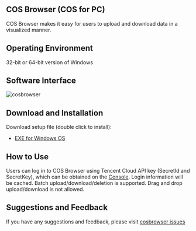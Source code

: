 ## COS Browser (COS for PC)

COS Browser makes it easy for users to upload and download data in a visualized manner.

## Operating Environment

32-bit or 64-bit version of Windows

## Software Interface
![cosbrowser](https://mc.qcloudimg.com/static/img/8016e3fb792856f8e28b9a35877d1767/image.png)
## Download and Installation

Download setup file (double click to install):
- [EXE for Windows OS](https://cos5.cloud.tencent.com/cosbrowser/win/cosbrowser-setup-latest.exe)


## How to Use

Users can log in to COS Browser using Tencent Cloud API key (SecretId and SecretKey), which can be obtained on the [Console](https://console.cloud.tencent.com/cam/capi). Login information will be cached.
Batch upload/download/deletion is supported. Drag and drop upload/download is not allowed.

## Suggestions and Feedback

If you have any suggestions and feedback, please visit [cosbrowser issues](https://github.com/tencentyun/cosbrowser/issues)
